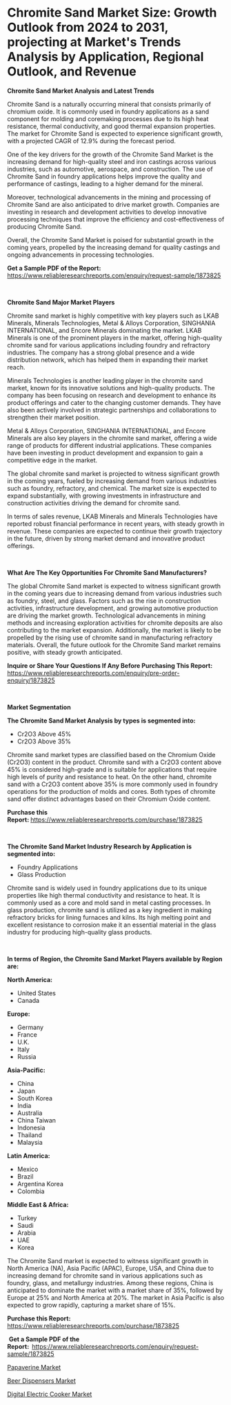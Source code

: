 <p><h1>Chromite Sand Market Size: Growth Outlook from 2024 to 2031, projecting at Market's Trends Analysis by Application, Regional Outlook, and Revenue</h1></p><p><strong>Chromite Sand Market Analysis and Latest Trends</strong></p>
<p><p>Chromite Sand is a naturally occurring mineral that consists primarily of chromium oxide. It is commonly used in foundry applications as a sand component for molding and coremaking processes due to its high heat resistance, thermal conductivity, and good thermal expansion properties. The market for Chromite Sand is expected to experience significant growth, with a projected CAGR of 12.9% during the forecast period.</p><p>One of the key drivers for the growth of the Chromite Sand Market is the increasing demand for high-quality steel and iron castings across various industries, such as automotive, aerospace, and construction. The use of Chromite Sand in foundry applications helps improve the quality and performance of castings, leading to a higher demand for the mineral.</p><p>Moreover, technological advancements in the mining and processing of Chromite Sand are also anticipated to drive market growth. Companies are investing in research and development activities to develop innovative processing techniques that improve the efficiency and cost-effectiveness of producing Chromite Sand.</p><p>Overall, the Chromite Sand Market is poised for substantial growth in the coming years, propelled by the increasing demand for quality castings and ongoing advancements in processing technologies.</p></p>
<p><strong>Get a Sample PDF of the Report:&nbsp;</strong> <a href="https://www.reliableresearchreports.com/enquiry/request-sample/1873825">https://www.reliableresearchreports.com/enquiry/request-sample/1873825</a></p>
<p>&nbsp;</p>
<p><strong>Chromite Sand Major Market Players</strong></p>
<p><p>Chromite sand market is highly competitive with key players such as LKAB Minerals, Minerals Technologies, Metal & Alloys Corporation, SINGHANIA INTERNATIONAL, and Encore Minerals dominating the market. LKAB Minerals is one of the prominent players in the market, offering high-quality chromite sand for various applications including foundry and refractory industries. The company has a strong global presence and a wide distribution network, which has helped them in expanding their market reach.</p><p>Minerals Technologies is another leading player in the chromite sand market, known for its innovative solutions and high-quality products. The company has been focusing on research and development to enhance its product offerings and cater to the changing customer demands. They have also been actively involved in strategic partnerships and collaborations to strengthen their market position.</p><p>Metal & Alloys Corporation, SINGHANIA INTERNATIONAL, and Encore Minerals are also key players in the chromite sand market, offering a wide range of products for different industrial applications. These companies have been investing in product development and expansion to gain a competitive edge in the market.</p><p>The global chromite sand market is projected to witness significant growth in the coming years, fueled by increasing demand from various industries such as foundry, refractory, and chemical. The market size is expected to expand substantially, with growing investments in infrastructure and construction activities driving the demand for chromite sand.</p><p>In terms of sales revenue, LKAB Minerals and Minerals Technologies have reported robust financial performance in recent years, with steady growth in revenue. These companies are expected to continue their growth trajectory in the future, driven by strong market demand and innovative product offerings.</p></p>
<p>&nbsp;</p>
<p><strong>What Are The Key Opportunities For Chromite Sand Manufacturers?</strong></p>
<p><p>The global Chromite Sand market is expected to witness significant growth in the coming years due to increasing demand from various industries such as foundry, steel, and glass. Factors such as the rise in construction activities, infrastructure development, and growing automotive production are driving the market growth. Technological advancements in mining methods and increasing exploration activities for chromite deposits are also contributing to the market expansion. Additionally, the market is likely to be propelled by the rising use of chromite sand in manufacturing refractory materials. Overall, the future outlook for the Chromite Sand market remains positive, with steady growth anticipated.</p></p>
<p><strong>Inquire or Share Your Questions If Any Before Purchasing This Report:</strong> <a href="https://www.reliableresearchreports.com/enquiry/pre-order-enquiry/1873825">https://www.reliableresearchreports.com/enquiry/pre-order-enquiry/1873825</a></p>
<p>&nbsp;</p>
<p><strong>Market Segmentation</strong></p>
<p><strong>The Chromite Sand Market Analysis by types is segmented into:</strong></p>
<p><ul><li>Cr2O3 Above 45%</li><li>Cr2O3 Above 35%</li></ul></p>
<p><p>Chromite sand market types are classified based on the Chromium Oxide (Cr2O3) content in the product. Chromite sand with a Cr2O3 content above 45% is considered high-grade and is suitable for applications that require high levels of purity and resistance to heat. On the other hand, chromite sand with a Cr2O3 content above 35% is more commonly used in foundry operations for the production of molds and cores. Both types of chromite sand offer distinct advantages based on their Chromium Oxide content.</p></p>
<p><strong>Purchase this Report:&nbsp;</strong><a href="https://www.reliableresearchreports.com/purchase/1873825">https://www.reliableresearchreports.com/purchase/1873825</a></p>
<p>&nbsp;</p>
<p><strong>The Chromite Sand Market Industry Research by Application is segmented into:</strong></p>
<p><ul><li>Foundry Applications</li><li>Glass Production</li></ul></p>
<p><p>Chromite sand is widely used in foundry applications due to its unique properties like high thermal conductivity and resistance to heat. It is commonly used as a core and mold sand in metal casting processes. In glass production, chromite sand is utilized as a key ingredient in making refractory bricks for lining furnaces and kilns. Its high melting point and excellent resistance to corrosion make it an essential material in the glass industry for producing high-quality glass products.</p></p>
<p>&nbsp;</p>
<p><strong>In terms of Region, the Chromite Sand Market Players available by Region are:</strong></p>
<p>
    <p> <strong> North America: </strong>
        <ul>
            <li>United States</li>
            <li>Canada</li>
        </ul>
        </p> 
    <p> <strong> Europe: </strong>
        <ul>
            <li>Germany</li>
            <li>France</li>
            <li>U.K.</li>
            <li>Italy</li>
            <li>Russia</li>
        </ul>
        </p> 
    <p> <strong> Asia-Pacific: </strong>
        <ul>
            <li>China</li>
            <li>Japan</li>
            <li>South Korea</li>
            <li>India</li>
            <li>Australia</li>
            <li>China Taiwan</li>
            <li>Indonesia</li>
            <li>Thailand</li>
            <li>Malaysia</li>
        </ul>
        </p> 
    <p> <strong> Latin America: </strong>
        <ul>
            <li>Mexico</li>
            <li>Brazil</li>
            <li>Argentina Korea</li>
            <li>Colombia</li>
        </ul>
        </p> 
    <p> <strong> Middle East & Africa: </strong>
        <ul>
            <li>Turkey</li>
            <li>Saudi</li>
            <li>Arabia</li>
            <li>UAE</li>
            <li>Korea</li>
        </ul>
    </p>
    </p>
<p><p>The Chromite Sand market is expected to witness significant growth in North America (NA), Asia Pacific (APAC), Europe, USA, and China due to increasing demand for chromite sand in various applications such as foundry, glass, and metallurgy industries. Among these regions, China is anticipated to dominate the market with a market share of 35%, followed by Europe at 25% and North America at 20%. The market in Asia Pacific is also expected to grow rapidly, capturing a market share of 15%.</p></p>
<p><strong>Purchase this Report: </strong><a href="https://www.reliableresearchreports.com/purchase/1873825">https://www.reliableresearchreports.com/purchase/1873825</a></p>
<p>&nbsp;<strong>Get a Sample PDF of the Report:&nbsp;&nbsp;</strong><a href="https://www.reliableresearchreports.com/enquiry/request-sample/1873825">https://www.reliableresearchreports.com/enquiry/request-sample/1873825</a></p>
<p><strong></strong></p>
<p><p><a href="https://view.publitas.com/reportprime-1/papaverine-market-provides-a-comprehensive-analysis-including-a-macro-overview-of-the-market-as-well-as-micro-details-such-as-market-size-and-competitive-landscape/">Papaverine Market</a></p><p><a href="https://view.publitas.com/reportprime-1/beer-dispensers-market-research-report-provides-thorough-industry-overview-which-offers-an-in-depth-analysis-of-product-trends-and-new-market-divisions/">Beer Dispensers Market</a></p><p><a href="https://view.publitas.com/reportprime-1/digital-electric-cooker-market-size-market-share-and-global-market-analysis-report-2023-2030/">Digital Electric Cooker Market</a></p></p>